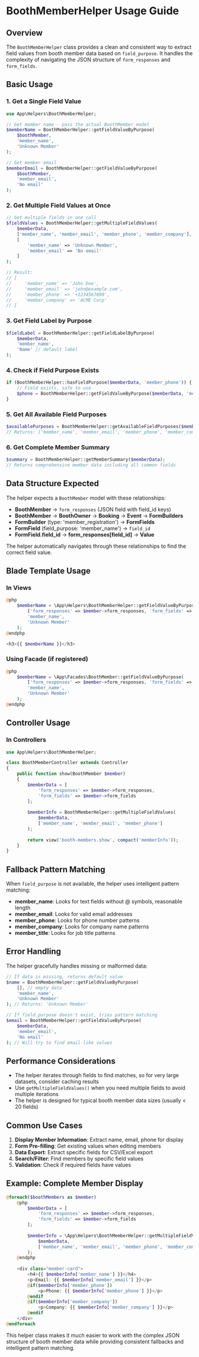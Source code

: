 # BoothMemberHelper Usage Guide

## Overview
The `BoothMemberHelper` class provides a clean and consistent way to extract field values from booth member data based on `field_purpose`. It handles the complexity of navigating the JSON structure of `form_responses` and `form_fields`.

## Basic Usage

### 1. Get a Single Field Value
```php
use App\Helpers\BoothMemberHelper;

// Get member name - pass the actual BoothMember model
$memberName = BoothMemberHelper::getFieldValueByPurpose(
    $boothMember, 
    'member_name', 
    'Unknown Member'
);

// Get member email
$memberEmail = BoothMemberHelper::getFieldValueByPurpose(
    $boothMember, 
    'member_email', 
    'No email'
);
```

### 2. Get Multiple Field Values at Once
```php
// Get multiple fields in one call
$fieldValues = BoothMemberHelper::getMultipleFieldValues(
    $memberData,
    ['member_name', 'member_email', 'member_phone', 'member_company'],
    [
        'member_name' => 'Unknown Member',
        'member_email' => 'No email'
    ]
);

// Result:
// [
//     'member_name' => 'John Doe',
//     'member_email' => 'john@example.com',
//     'member_phone' => '+1234567890',
//     'member_company' => 'ACME Corp'
// ]
```

### 3. Get Field Label by Purpose
```php
$fieldLabel = BoothMemberHelper::getFieldLabelByPurpose(
    $memberData,
    'member_name',
    'Name' // default label
);
```

### 4. Check if Field Purpose Exists
```php
if (BoothMemberHelper::hasFieldPurpose($memberData, 'member_phone')) {
    // Field exists, safe to use
    $phone = BoothMemberHelper::getFieldValueByPurpose($memberData, 'member_phone');
}
```

### 5. Get All Available Field Purposes
```php
$availablePurposes = BoothMemberHelper::getAvailableFieldPurposes($memberData);
// Returns: ['member_name', 'member_email', 'member_phone', 'member_company']
```

### 6. Get Complete Member Summary
```php
$summary = BoothMemberHelper::getMemberSummary($memberData);
// Returns comprehensive member data including all common fields
```

## Data Structure Expected

The helper expects a `BoothMember` model with these relationships:
- **BoothMember** → `form_responses` (JSON field with field_id keys)
- **BoothMember** → **BoothOwner** → **Booking** → **Event** → **FormBuilders**
- **FormBuilder** (type: 'member_registration') → **FormFields**
- **FormField** (field_purpose: 'member_name') → `field_id`
- **FormField.field_id** → **form_responses[field_id]** → **Value**

The helper automatically navigates through these relationships to find the correct field value.

## Blade Template Usage

### In Views
```php
@php
    $memberName = \App\Helpers\BoothMemberHelper::getFieldValueByPurpose(
        ['form_responses' => $member->form_responses, 'form_fields' => $member->form_fields], 
        'member_name', 
        'Unknown Member'
    );
@endphp

<h3>{{ $memberName }}</h3>
```

### Using Facade (if registered)
```php
@php
    $memberName = \App\Facades\BoothMember::getFieldValueByPurpose(
        ['form_responses' => $member->form_responses, 'form_fields' => $member->form_fields], 
        'member_name', 
        'Unknown Member'
    );
@endphp
```

## Controller Usage

### In Controllers
```php
use App\Helpers\BoothMemberHelper;

class BoothMemberController extends Controller
{
    public function show(BoothMember $member)
    {
        $memberData = [
            'form_responses' => $member->form_responses,
            'form_fields' => $member->form_fields
        ];
        
        $memberInfo = BoothMemberHelper::getMultipleFieldValues(
            $memberData,
            ['member_name', 'member_email', 'member_phone']
        );
        
        return view('booth-members.show', compact('memberInfo'));
    }
}
```

## Fallback Pattern Matching

When `field_purpose` is not available, the helper uses intelligent pattern matching:

- **member_name**: Looks for text fields without @ symbols, reasonable length
- **member_email**: Looks for valid email addresses
- **member_phone**: Looks for phone number patterns
- **member_company**: Looks for company name patterns
- **member_title**: Looks for job title patterns

## Error Handling

The helper gracefully handles missing or malformed data:
```php
// If data is missing, returns default value
$name = BoothMemberHelper::getFieldValueByPurpose(
    [], // empty data
    'member_name', 
    'Unknown Member'
); // Returns: 'Unknown Member'

// If field_purpose doesn't exist, tries pattern matching
$email = BoothMemberHelper::getFieldValueByPurpose(
    $memberData,
    'member_email',
    'No email'
); // Will try to find email-like values
```

## Performance Considerations

- The helper iterates through fields to find matches, so for very large datasets, consider caching results
- Use `getMultipleFieldValues()` when you need multiple fields to avoid multiple iterations
- The helper is designed for typical booth member data sizes (usually < 20 fields)

## Common Use Cases

1. **Display Member Information**: Extract name, email, phone for display
2. **Form Pre-filling**: Get existing values when editing members
3. **Data Export**: Extract specific fields for CSV/Excel export
4. **Search/Filter**: Find members by specific field values
5. **Validation**: Check if required fields have values

## Example: Complete Member Display

```php
@foreach($boothMembers as $member)
    @php
        $memberData = [
            'form_responses' => $member->form_responses,
            'form_fields' => $member->form_fields
        ];
        
        $memberInfo = \App\Helpers\BoothMemberHelper::getMultipleFieldValues(
            $memberData,
            ['member_name', 'member_email', 'member_phone', 'member_company']
        );
    @endphp
    
    <div class="member-card">
        <h4>{{ $memberInfo['member_name'] }}</h4>
        <p>Email: {{ $memberInfo['member_email'] }}</p>
        @if($memberInfo['member_phone'])
            <p>Phone: {{ $memberInfo['member_phone'] }}</p>
        @endif
        @if($memberInfo['member_company'])
            <p>Company: {{ $memberInfo['member_company'] }}</p>
        @endif
    </div>
@endforeach
```

This helper class makes it much easier to work with the complex JSON structure of booth member data while providing consistent fallbacks and intelligent pattern matching.
